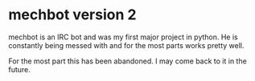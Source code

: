 # mechbot version 2

mechbot is an IRC bot and was my first major project in python. He is constantly being messed with and for the most parts works pretty well.

For the most part this has been abandoned. I may come back to it in the future.
